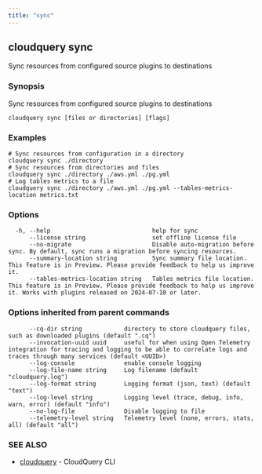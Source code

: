 ```yaml
---
title: "sync"
---
```

## cloudquery sync

Sync resources from configured source plugins to destinations

### Synopsis

Sync resources from configured source plugins to destinations

```
cloudquery sync [files or directories] [flags]
```

### Examples

```
# Sync resources from configuration in a directory
cloudquery sync ./directory
# Sync resources from directories and files
cloudquery sync ./directory ./aws.yml ./pg.yml
# Log tables metrics to a file
cloudquery sync ./directory ./aws.yml ./pg.yml --tables-metrics-location metrics.txt

```

### Options

```
  -h, --help                             help for sync
      --license string                   set offline license file
      --no-migrate                       Disable auto-migration before sync. By default, sync runs a migration before syncing resources.
      --summary-location string          Sync summary file location. This feature is in Preview. Please provide feedback to help us improve it.
      --tables-metrics-location string   Tables metrics file location. This feature is in Preview. Please provide feedback to help us improve it. Works with plugins released on 2024-07-10 or later.
```

### Options inherited from parent commands

```
      --cq-dir string            directory to store cloudquery files, such as downloaded plugins (default ".cq")
      --invocation-uuid uuid     useful for when using Open Telemetry integration for tracing and logging to be able to correlate logs and traces through many services (default <UUID>)
      --log-console              enable console logging
      --log-file-name string     Log filename (default "cloudquery.log")
      --log-format string        Logging format (json, text) (default "text")
      --log-level string         Logging level (trace, debug, info, warn, error) (default "info")
      --no-log-file              Disable logging to file
      --telemetry-level string   Telemetry level (none, errors, stats, all) (default "all")
```

### SEE ALSO

* [cloudquery](/docs/reference/cli/cloudquery)	 - CloudQuery CLI

